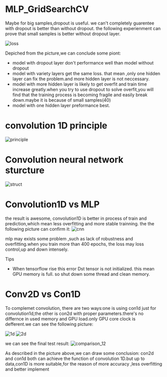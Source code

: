 # MLP_GridSearchCV
Maybe for big samples,dropout is useful.  we can't completely guarentee with dropout is better than without dropout.
the following experienment can prove that small samples is better without dropout layer.

![loss](https://github.com/DreamPurchaseZnz/Picture/blob/master/loss.png)

Depiched from the picture,we can conclude some piont:
* model with dropout layer don't performance well than model without dropout
* model with variety layers get the same loss. that mean ,only one hidden layer can fix the problem.and more hidden layer is not neccessary.
* model with more hidden layer is likely to get overfit and train time increase greatly.when you try to use dropout to solve overfit,you will
find that the training process is becoming fragile and easily break down.maybe it is because of small samples(40)
* model with one hidden layer  preformance best.
# convolution 1D principle
![principle](https://github.com/DreamPurchaseZnz/Picture/blob/master/con1d/conv1D.JPG)

# Convolution neural network sturcture
![struct](https://github.com/DreamPurchaseZnz/Picture/blob/master/con1d/structure.JPG)

# Convolution1D vs MLP
the result is awesome, convolution1D is better in process of train and prediction,which mean less overfitting and more stable trainning.
the the following picture can confirm it:
![cnn](https://github.com/DreamPurchaseZnz/Picture/blob/master/compare_mlp_cnn.png)

mlp may exists some problem ,such as lack of robustness and overfitting.when you train more than 400 epochs, the loss may loss control,up and down intensely.

Tips 
* When tensorflow rise this error Dst tensor is not initialized. this mean GPU memory is full. so shut down some thread and clean memory.
# Conv2D vs Con1D 
To complemet convolution, there are two ways:one is using con1d just for convolution1d,the other is con2d with proper parameters.there's no differnce in used memory and GPU load.only GPU core clock is defferent.we can see the following picture:

![1d](https://github.com/DreamPurchaseZnz/Picture/blob/master/con1d/cnn1d_GPU%20comsume.png)
![2d](https://github.com/DreamPurchaseZnz/Picture/blob/master/con1d/cnn_GPU%20comsume.png)

we can see the final test result:
![comparison_12](https://github.com/DreamPurchaseZnz/Picture/blob/master/con1d/conparison_Con1D_Con2D.png)

As described in the picture above,we can draw some conclusion: con2d and con1d both can achieve the function of convolution 1D.but up to data,con1D is more suitable,for the reason of more accuracy ,less overfitting and better implement
